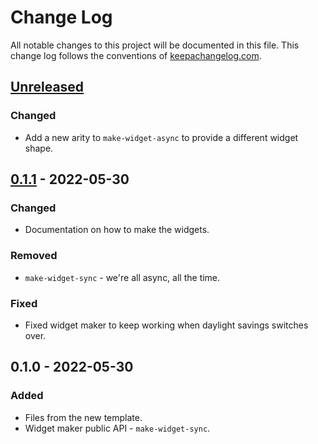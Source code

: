 # Change Log
All notable changes to this project will be documented in this file. This change log follows the conventions of [keepachangelog.com](http://keepachangelog.com/).

## [Unreleased]
### Changed
- Add a new arity to `make-widget-async` to provide a different widget shape.

## [0.1.1] - 2022-05-30
### Changed
- Documentation on how to make the widgets.

### Removed
- `make-widget-sync` - we're all async, all the time.

### Fixed
- Fixed widget maker to keep working when daylight savings switches over.

## 0.1.0 - 2022-05-30
### Added
- Files from the new template.
- Widget maker public API - `make-widget-sync`.

[Unreleased]: https://sourcehost.site/your-name/projecteuler/compare/0.1.1...HEAD
[0.1.1]: https://sourcehost.site/your-name/projecteuler/compare/0.1.0...0.1.1
